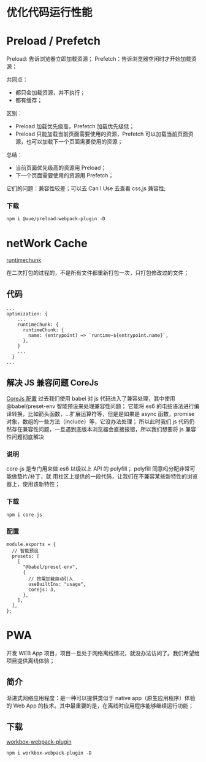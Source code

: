 # 优化代码运行性能

# Preload / Prefetch

Preload: 告诉浏览器立即加载资源；
Prefetch：告诉浏览器空闲时才开始加载资源；

共同点：

- 都只会加载资源，并不执行；
- 都有缓存；

区别：

- Preload 加载优先级高，Prefetch 加载优先级低；
- Preload 只能加载当前页面需要使用的资源，Prefetch 可以加载当前页面资源，也可以加载下一个页面需要使用的资源；

总结：

- 当前页面优先级高的资源用 Preload；
- 下一个页面需要使用的资源用 Prefetch；

它们的问题：兼容性较差；可以去 Can I Use 去查看 css,js 兼容性;

### 下载

```
npm i @vue/preload-webpack-plugin -D
```

# netWork Cache

[runtimechunk](https://webpack.docschina.org/configuration/optimization/#optimizationruntimechunk)

在二次打包的过程的，不是所有文件都重新打包一次，只打包修改过的文件；

## 代码

```
...
optimization: {
    ...
    runtimeChunk: {
      runtimeChunk: {
        name: (entrypoint) => `runtime~${entrypoint.name}`,
      },
    }
    ...
  }
...
```

## 解决 JS 兼容问题 CoreJs

[CoreJs 配置](https://www.babeljs.cn/docs/babel-preset-env#corejs)
过去我们使用 babel 对 js 代码进入了兼容处理，其中使用@babel/preset-env 智能预设来处理兼容性问题；
它能将 es6 的屯些语法进行编译转换，比如箭头函数，...扩展运算符等，但是是如果是 async 函数，promise 对象，数组的一些方法（include）等，它没办法处理；
所以此时我们 js 代码仍然存在兼容性问题，一旦遇到底版本浏览器会直接报错，所以我们想要将 js 兼容性问题彻底解决

### 说明

core-js 是专门用来做 es6 以级以上 API 的 polyfill；
polyfill 同意吗分配非常可能做垫片/补丁，就 用社区上提供的一段代码，让我们在不兼容某些新特性的浏览器上，使用该新特性；

### 下载

```
npm i core-js
```

### 配置

```
module.exports = {
  // 智能预设
  presets: [
    [
      "@babel/preset-env",
      {
        // 按需加载自动引入
        useBuiltIns: "usage",
        corejs: 3,
      },
    ],
  ],
};

```

# PWA

开发 WEB App 项目，项目一旦处于网络离线情况，就没办法访问了。我们希望给项目提供离线体验；

## 简介

渐进式网络应用程度：是一种可以提供类似于 native app（原生应用程序）体验的 Web App 的技术。其中最重要的是，在离线时应用程序能够继续运行功能；

## 下载

[workbox-webpack-plugin](https://webpack.docschina.org/guides/progressive-web-application/#adding-workbox)

```
npm i workbox-webpack-plugin -D
```
